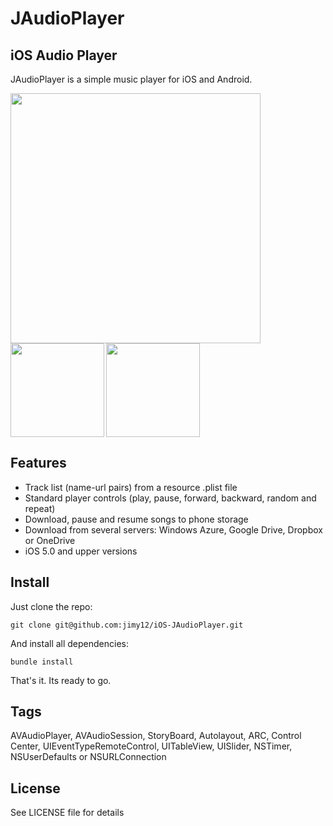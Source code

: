 JAudioPlayer
================

## iOS Audio Player

JAudioPlayer is a simple music player for iOS and Android.

<img width=400 align="center,top" src="https://raw.github.com/jimy12/iOS-JAudioPlayer/master/Screenshots/landscape.png"/>  <img width=150 align="left" src="https://raw.github.com/jimy12/iOS-JAudioPlayer/master/Screenshots/portrait5.png"/>  <img width=150 align="top" src="https://raw.github.com/jimy12/iOS-JAudioPlayer/master/Screenshots/portrait4.png"/>

## Features

- Track list (name-url pairs) from a resource .plist file
- Standard player controls (play, pause, forward, backward, random and repeat)
- Download, pause and resume songs to phone storage
- Download from several servers: Windows Azure, Google Drive, Dropbox or OneDrive
- iOS 5.0 and upper versions

## Install

Just clone the repo:

```
git clone git@github.com:jimy12/iOS-JAudioPlayer.git
```

And install all dependencies:

```
bundle install
```

That's it. Its ready to go.


## Tags

AVAudioPlayer, AVAudioSession, StoryBoard, Autolayout, ARC, Control Center, UIEventTypeRemoteControl, UITableView, UISlider, NSTimer, NSUserDefaults or NSURLConnection

## License

See LICENSE file for details
